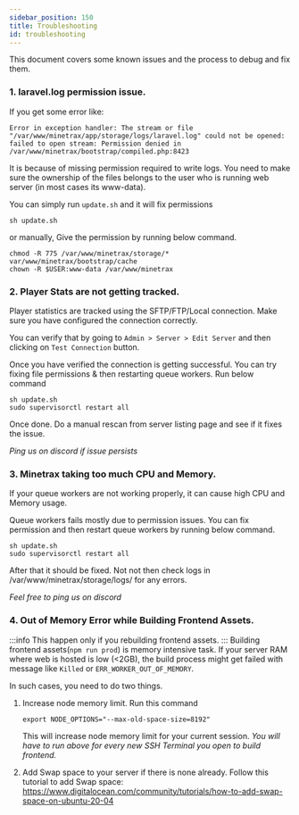 ```yaml
---
sidebar_position: 150
title: Troubleshooting
id: troubleshooting
---
```


This document covers some known issues and the process to debug and fix them.

### 1. laravel.log permission issue.
If you get some error like:
```
Error in exception handler: The stream or file "/var/www/minetrax/app/storage/logs/laravel.log" could not be opened: failed to open stream: Permission denied in /var/www/minetrax/bootstrap/compiled.php:8423
```

It is because of missing permission required to write logs. 
You need to make sure the ownership of the files belongs to the user who is running web server (in most cases its www-data).

You can simply run `update.sh` and it will fix permissions
```
sh update.sh
```


or manually, Give the permission by running below command.
```
chmod -R 775 /var/www/minetrax/storage/* var/www/minetrax/bootstrap/cache
chown -R $USER:www-data /var/www/minetrax
```

### 2. Player Stats are not getting tracked.
Player statistics are tracked using the SFTP/FTP/Local connection. Make sure you have configured the connection correctly. 

You can verify that by going to `Admin > Server > Edit Server` and then clicking on `Test Connection` button.

Once you have verified the connection is getting successful. You can try fixing file permissions & then restarting queue workers.
Run below command
```
sh update.sh
sudo supervisorctl restart all
```

Once done. Do a manual rescan from server listing page and see if it fixes the issue.

*Ping us on discord if issue persists*

### 3. Minetrax taking too much CPU and Memory.
If your queue workers are not working properly, it can cause high CPU and Memory usage.

Queue workers fails mostly due to permission issues. You can fix permission and then restart queue workers by running below command.
```
sh update.sh
sudo supervisorctl restart all
```

After that it should be fixed. Not not then check logs in /var/www/minetrax/storage/logs/ for any errors.

*Feel free to ping us on discord*

### 4. Out of Memory Error while Building Frontend Assets.
:::info
This happen only if you rebuilding frontend assets.
:::
Building frontend assets(`npm run prod`) is memory intensive task. If your server RAM where web is hosted is low (<2GB), the build process might get failed with message like `Killed` or `ERR_WORKER_OUT_OF_MEMORY`.

In such cases, you need to do two things.
1. Increase node memory limit. 
   Run this command
   ```
   export NODE_OPTIONS="--max-old-space-size=8192"
   ```
   This will increase node memory limit for your current session.
   *You will have to run above for every new SSH Terminal you open to build frontend.*

2. Add Swap space to your server if there is none already.
 	Follow this tutorial to add Swap space: https://www.digitalocean.com/community/tutorials/how-to-add-swap-space-on-ubuntu-20-04
